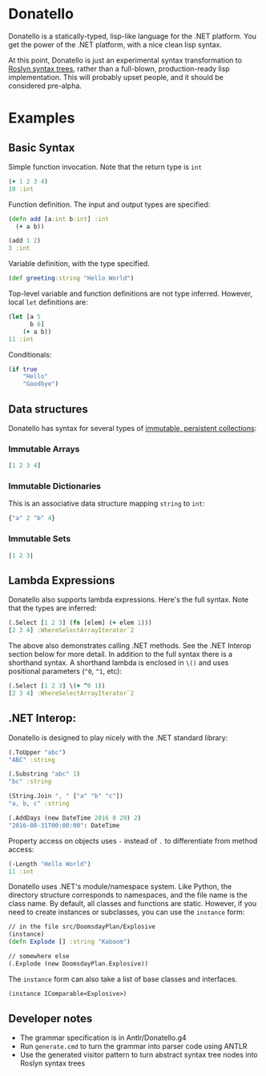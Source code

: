 # Donatello

Donatello is a statically-typed, lisp-like language for the .NET platform. You get the power of the .NET platform, with a nice clean lisp syntax.

At this point, Donatello is just an experimental syntax transformation to [Roslyn syntax trees](https://github.com/dotnet/roslyn), rather than a full-blown, production-ready lisp implementation. This will probably upset people, and it should be considered pre-alpha.

# Examples


## Basic Syntax

Simple function invocation. Note that the return type is `int`

```clojure
(+ 1 2 3 4)
10 :int
```

Function definition. The input and output types are specified:

```clojure
(defn add [a:int b:int] :int
  (+ a b))

(add 1 2)
3 :int
```

Variable definition, with the type specified.

```clojure
(def greeting:string "Hello World")
```

Top-level variable and function definitions are not type inferred. However, local `let` definitions are:

```clojure
(let [a 5
      b 6]
    (+ a b))
11 :int
```

Conditionals:

```clojure
(if true 
    "Hello"
    "Goodbye")
```

## Data structures

Donatello has syntax for several types of [immutable, persistent collections](https://msdn.microsoft.com/en-us/library/mt452182.aspx):

### Immutable Arrays

```clojure
[1 2 3 4]
```

### Immutable Dictionaries

This is an associative data structure mapping `string` to `int`:

```clojure
{"a" 2 "b" 4}
```

### Immutable Sets

```clojure
|1 2 3|
```

## Lambda Expressions

Donatello also supports lambda expressions. Here's the full syntax. Note that the types are inferred:

```clojure
(.Select [1 2 3] (fn [elem] (+ elem 1)))
[2 3 4] :WhereSelectArrayIterator`2
```

The above also demonstrates calling .NET methods. See the .NET Interop section below for more detail. In addition to the full syntax there is a shorthand syntax. A shorthand lambda is enclosed in `\()` and uses positional parameters (`^0`, `^1`, etc):

```clojure
(.Select [1 2 3] \(+ ^0 1))
[2 3 4] :WhereSelectArrayIterator`2
```

## .NET Interop:

Donatello is designed to play nicely with the .NET standard library:

```clojure
(.ToUpper "abc")
"ABC" :string

(.Substring "abc" 1)
"bc" :string

(String.Join ", " ["a" "b" "c"])
"a, b, c" :string

(.AddDays (new DateTime 2016 8 29) 2)
"2016-08-31T00:00:00": DateTime

```

Property access on objects uses `-` instead of `.` to differentiate from method access:

```clojure
(-Length "Hello World")
11 :int
```

Donatello uses .NET's module/namespace system. Like Python, the directory structure corresponds to namespaces, and the file name is the class name. By default, all classes and functions are static. However, if you need to create instances or subclasses, you can use the `instance` form:

```clojure
// in the file src/DoomsdayPlan/Explosive
(instance)
(defn Explode [] :string "Kaboom")

// somewhere else
(.Explode (new DoomsdayPlan.Explosive))
```

The `instance` form can also take a list of base classes and interfaces.

```clojure
(instance IComparable<Explosive>)
```


## Developer notes

- The grammar specification is in Antlr/Donatello.g4
- Run `generate.cmd` to turn the grammar into parser code using ANTLR
- Use the generated visitor pattern to turn abstract syntax tree nodes into Roslyn syntax trees
